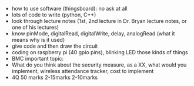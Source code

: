 
- how to use software (thingsboard): no ask at all
- lots of code to write (python, C++)
- look through lecture notes (1st, 2nd lecture in Dr. Bryan lecture notes, or one of his lectures)
- know pinMode, digitalRead, digitalWrite, delay, analogRead (what it means why is it used)
- give code and then draw the circuit 
- coding on raspberry pi (40 gpio pins), blinking LED those kinds of things
- BMC important topic:
- What do you think about the security measure, as a XX, what would you implement, wireless attendance tracker, cost to implement
- 4Q 50 marks 2-15marks 2-10marks
  
